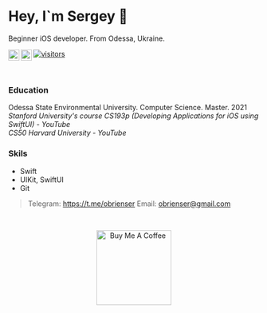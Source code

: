 # Hey, I`m Sergey 👋
Beginner iOS developer. From Odessa, Ukraine.

<a href="https://twitter.com/ser_maslennikov/">
  <img align="left" alt="Sergey Maslennikov | Twitter" width="22px" src="https://raw.githubusercontent.com/peterthehan/peterthehan/master/assets/twitter.svg" />
</a>
<a href="https://linkedin.com/in/obrienser/">
  <img align="left" alt="Sergey Maslennikov's LinkedIN" width="22px" src="https://raw.githubusercontent.com/peterthehan/peterthehan/master/assets/linkedin.svg" />
</a>

[![visitors](https://visitor-badge.glitch.me/badge?page_id=obrienser)](https://github.com/obrienser/)

<br>

### Education
Odessa State Environmental University. Computer Science. Master. 2021<br>
*Stanford University's course CS193p (Developing Applications for iOS using SwiftUI) - YouTube*<br>
*CS50 Harvard University - YouTube*<br>

### Skils
* Swift<br>
* UIKit, SwiftUI<br>
* Git<br>


> Telegram: https://t.me/obrienser
> Email: obrienser@gmail.com

<br>
<p align="center">
<a href="https://www.buymeacoffee.com/obrienser/"><img src="https://cdn.buymeacoffee.com/buttons/v2/default-red.png" alt="Buy Me A Coffee" width="150" ></a>
</p>
